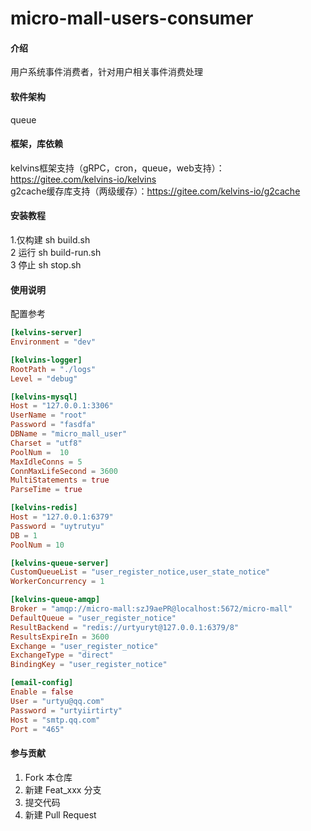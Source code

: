 # micro-mall-users-consumer

#### 介绍
用户系统事件消费者，针对用户相关事件消费处理

#### 软件架构
queue

#### 框架，库依赖
kelvins框架支持（gRPC，cron，queue，web支持）：https://gitee.com/kelvins-io/kelvins   
g2cache缓存库支持（两级缓存）：https://gitee.com/kelvins-io/g2cache   

#### 安装教程

1.仅构建  sh build.sh   
2 运行  sh build-run.sh    
3 停止 sh stop.sh

#### 使用说明
配置参考
```toml
[kelvins-server]
Environment = "dev"

[kelvins-logger]
RootPath = "./logs"
Level = "debug"

[kelvins-mysql]
Host = "127.0.0.1:3306"
UserName = "root"
Password = "fasdfa"
DBName = "micro_mall_user"
Charset = "utf8"
PoolNum =  10
MaxIdleConns = 5
ConnMaxLifeSecond = 3600
MultiStatements = true
ParseTime = true

[kelvins-redis]
Host = "127.0.0.1:6379"
Password = "uytrutyu"
DB = 1
PoolNum = 10

[kelvins-queue-server]
CustomQueueList = "user_register_notice,user_state_notice"
WorkerConcurrency = 1

[kelvins-queue-amqp]
Broker = "amqp://micro-mall:szJ9aePR@localhost:5672/micro-mall"
DefaultQueue = "user_register_notice"
ResultBackend = "redis://urtyuryt@127.0.0.1:6379/8"
ResultsExpireIn = 3600
Exchange = "user_register_notice"
ExchangeType = "direct"
BindingKey = "user_register_notice"

[email-config]
Enable = false
User = "urtyu@qq.com"
Password = "urtyiirtirty"
Host = "smtp.qq.com"
Port = "465"
```

#### 参与贡献

1.  Fork 本仓库
2.  新建 Feat_xxx 分支
3.  提交代码
4.  新建 Pull Request
